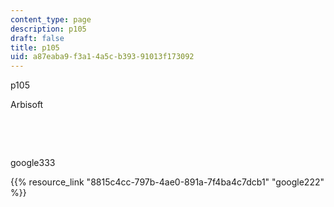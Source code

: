 ```yaml
---
content_type: page
description: p105
draft: false
title: p105
uid: a87eaba9-f3a1-4a5c-b393-91013f173092
---
```

p105

Arbisoft

 

 

google333

{{% resource_link "8815c4cc-797b-4ae0-891a-7f4ba4c7dcb1" "google222" %}}